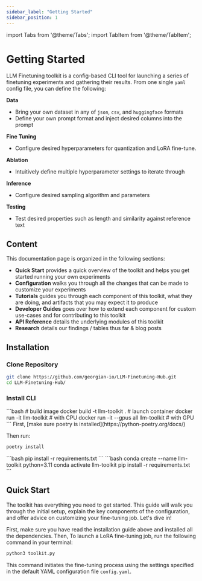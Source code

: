 ```yaml
---
sidebar_label: "Getting Started"
sidebar_position: 1
---
```


import Tabs from '@theme/Tabs';
import TabItem from '@theme/TabItem';

# Getting Started

LLM Finetuning toolkit is a config-based CLI tool for launching a series of finetuning experiments and gathering their results. From one single `yaml` config file, you can define the following:

**Data**

- Bring your own dataset in any of `json`, `csv`, and `huggingface` formats
- Define your own prompt format and inject desired columns into the prompt

**Fine Tuning**

- Configure desired hyperparameters for quantization and LoRA fine-tune.

**Ablation**

- Intuitively define multiple hyperparameter settings to iterate through

**Inference**

- Configure desired sampling algorithm and parameters

**Testing**

- Test desired properties such as length and similarity against reference text

## Content

This documentation page is organized in the following sections:

- **Quick Start** provides a quick overview of the toolkit and helps you get started running your own experiments
- **Configuration** walks you through all the changes that can be made to customize your experiments
- **Tutorials** guides you through each component of this toolkit, what they are doing, and artifacts that you may expect it to produce
- **Developer Guides** goes over how to extend each component for custom use-cases and for contributing to this toolkit
- **API Reference** details the underlying modules of this toolkit
- **Research** details our findings / tables thus far & blog posts

## Installation

### Clone Repository

```bash
git clone https://github.com/georgian-io/LLM-Finetuning-Hub.git
cd LLM-Finetuning-Hub/
```

### Install CLI

<Tabs>
<TabItem value="docker" label="docker (recommended)" default>
```bash
# build image
docker build -t llm-toolkit .
# launch container
docker run -it llm-toolkit              # with CPU
docker run -it --gpus all llm-toolkit   # with GPU
```

</TabItem>
<TabItem value="poetry" label="poetry (recommended)">
First, [make sure poetry is installed](https://python-poetry.org/docs/)

Then run:

```bash
poetry install
```

</TabItem>
<TabItem value="pip" label="pip">
```bash
pip install -r requirements.txt
```
</TabItem>
<TabItem value="conda" label="conda">
```bash
conda create --name llm-toolkit python=3.11
conda activate llm-toolkit
pip install -r requirements.txt
```
</TabItem>
</Tabs>

## Quick Start

The toolkit has everything you need to get started. This guide will walk you through the initial setup, explain the key components of the configuration, and offer advice on customizing your fine-tuning job. Let's dive in!

First, make sure you have read the installation guide above and installed all the dependencies. Then, To launch a LoRA fine-tuning job, run the following command in your terminal:

```bash
python3 toolkit.py
```

This command initiates the fine-tuning process using the settings specified in the default YAML configuration file `config.yaml`.
